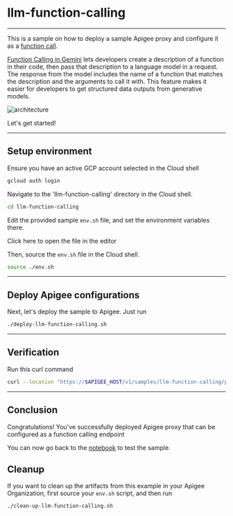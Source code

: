 # llm-function-calling

---

This is a sample on how to deploy a sample Apigee proxy and configure it as a [function call](https://cloud.google.com/vertex-ai/generative-ai/docs/multimodal/function-calling).

[Function Calling in Gemini](https://cloud.google.com/vertex-ai/generative-ai/docs/multimodal/function-calling) lets developers create a description of a function in their code, then pass that description to a language model in a request. The response from the model includes the name of a function that matches the description and the arguments to call it with. This feature makes it easier for developers to get structured data outputs from generative models.

![architecture](./images/arch.png)

Let's get started!

---

## Setup environment

Ensure you have an active GCP account selected in the Cloud shell

```sh
gcloud auth login
```

Navigate to the 'llm-function-calling' directory in the Cloud shell.

```sh
cd llm-function-calling
```

Edit the provided sample `env.sh` file, and set the environment variables there.

Click <walkthrough-editor-open-file filePath="llm-function-calling/env.sh">here</walkthrough-editor-open-file> to open the file in the editor

Then, source the `env.sh` file in the Cloud shell.

```sh
source ./env.sh
```

---

## Deploy Apigee configurations

Next, let's deploy the sample to Apigee. Just run

```bash
./deploy-llm-function-calling.sh
```

---

## Verification

Run this curl command

```sh
curl --location "https://$APIGEE_HOST/v1/samples/llm-function-calling/products" -H "Content-Type: application/json" -H "x-apikey: $APIKEY" 
```

---

## Conclusion

<walkthrough-conclusion-trophy></walkthrough-conclusion-trophy>

Congratulations! You've successfully deployed Apigee proxy that can be configured as a function calling endpoint

You can now go back to the [notebook](https://github.com/GoogleCloudPlatform/apigee-samples/blob/main/llm-function-calling/llm_function_calling.ipynb) to test the sample.

<walkthrough-inline-feedback></walkthrough-inline-feedback>

## Cleanup

If you want to clean up the artifacts from this example in your Apigee Organization, first source your `env.sh` script, and then run

```bash
./clean-up-llm-function-calling.sh
```
